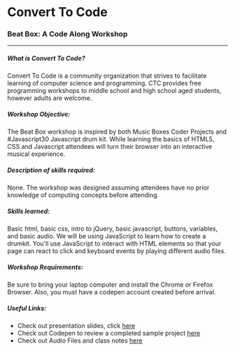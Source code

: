 # Convert To Code

### Beat Box: A Code Along Workshop

------

##### What is Convert To Code?

Convert To Code is a community organization that strives to facilitate learning of computer science and programming. CTC provides free programming workshops to middle school and high school aged students, however adults are welcome. 

##### Workshop Objective: 

The Beat Box workshop is inspired by both Music Boxes Coder Projects and #Javascript30 Javascript drum kit.  While learning the basics of HTML5, CSS and Javascript attendees will turn their browser into an interactive musical experience. 

##### Description of skills required:

 None. The workshop was designed assuming attendees have no prior knowledge of computing concepts before attending.

##### Skills learned: 

Basic html, basic css, intro to jQuery, basic javascript, buttons, variables, and basic audio. We will be using JavaScript to learn how to create a drumkit. You'll use JavaScript to interact with HTML elements so that your page can react to click and keyboard events by playing different audio files. 

##### Workshop Requirements: 

Be sure to bring your laptop computer and install the Chrome or Firefox Browser. Also, you must have a codepen account created before arrival.

##### Useful Links:

- Check out presentation slides, click [here]( https://docs.google.com/presentation/d/16EOxpRkACp93bR1_Bvt3gKk0L1wqLxW3aRWj8SRuPf4/edit#slide=id.gcb9a0b074_1_0)
- Check out Codepen to review a completed sample project [here](https://codepen.io/KatrinaHigh/pen/KebKKV)
- Check out Audio Files and class notes [here](https://goo.gl/2UH9C8)







